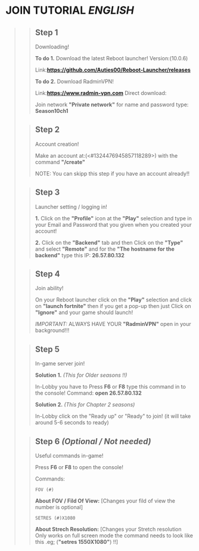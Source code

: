 # JOIN TUTORIAL *ENGLISH*


> >## **Step 1**
> > Downloading!
> > 
> > **To do 1.** Download the latest Reboot launcher!
> > Version:(10.0.6)
> > 
> > Link:**https://github.com/Auties00/Reboot-Launcher/releases**
> > 
> > **To do 2.** 
> > Download RadminVPN!
> > 
> > Link:**https://www.radmin-vpn.com**
> > Direct download:
> > 
> > Join network **"Private network"** 
> > for name and password type: **Season10ch1**
> 
> 
> > ## **Step 2**
> > Account creation!
> > 
> > Make an account at:(<#1324476945857118289>) with the command **"/create"**
> > 
> > NOTE: You can skipp this step if you have an account already!!
> 
> 
> > ## **Step 3**
> > Launcher setting / logging in!
> >
> > **1.** Click on the **"Profile"** icon at the **"Play"** selection and type in your Email and Password that you given when you created your account!
> >
> > **2.** Click on the **"Backend"** tab and then Click on the **"Type"** and select **"Remote"** and for the **"The hostname for the backend"** type this IP: **26.57.80.132**
> 
> 
> > ## **Step 4**
> > Join ability!
> > 
> > On your Reboot launcher click on the **"Play"** selection and click on **"launch fortnite"**
> > then if you get a pop-up then just Click on **"Ignore"** and your game should launch!
> > 
> > *IMPORTANT:* ALWAYS HAVE YOUR **"RadminVPN"** open in your background!!!
> 
> 
> > ## **Step 5**
> > In-game server join!
> > 
> > **Solution 1.** *(This for Older seasons !!)*
> > 
> > In-Lobby you have to Press **F6** or **F8** type this command in to the console!
> > Command: **open 26.57.80.132**
> > 
> > **Solution 2.** *(This for Chapter 2 seasons)*
> >
> > In-Lobby click on the "Ready up" or "Ready" to join! (it will take around 5-6 seconds to ready)
> 
> 
> > ## **Step 6** *(Optional / Not needed)*
> > 
> > Useful commands in-game!
> > 
> > Press **F6** or **F8** to open the console!
> > 
> > Commands:
> >```Js
> > FOV (#) 
> >```
> >**About FOV / Fild Of View:** [Changes your fild of view the number is optional]
> >```Js
> > SETRES (#)X1080 
> >```
> >**About Strech Resolution:** [Changes your Stretch resolution Only works on full screen mode the command needs to look like this .eg; (**"setres 1550X1080"**) !!]
